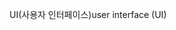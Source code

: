 <span data-ttu-id="aef86-101">UI(사용자 인터페이스)</span><span class="sxs-lookup"><span data-stu-id="aef86-101">user interface (UI)</span></span>